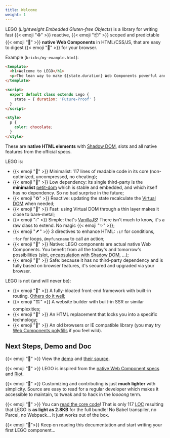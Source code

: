 ```yaml
---
title: Welcome
weight: 1
---
```


LEGO (_Lightweight Embedded Gluten-free Objects_) is a library for writing fast {{< emoji "♻️" >}} reactive, {{< emoji "📦" >}} scoped and predictable {{< emoji "🏡" >}} **native Web Components** in HTML/CSS/JS, that are easy to digest {{< emoji "🌱" >}} for your browser.

Example (`bricks/my-example.html`):

```html
<template>
  <h1>Welcome to LEGO</h1>
  <p>The lean way to make ${state.duration} Web Components powerful and easy</p>
</template>

<script>
  export default class extends Lego {
    state = { duration: 'Future-Proof' }
  }
</script>

<style>
  p {
    color: chocolate;
  }
</style>
```

These are **native HTML elements** with [Shadow DOM](https://developer.mozilla.org/en-US/docs/Web/Web_Components/Using_shadow_DOM), slots and all native features from the official specs.

LEGO is:

- {{< emoji "👙" >}} Minimalist: 117 lines of readable code in its core (non-optimized, uncompressed, no cheating);
- {{< emoji "🌱" >}} Low dependency: its single third-party is the **minimalist** [petit-dom](https://github.com/yelouafi/petit-dom) which is stable and embedded, and which itself has no dependency. So no bad surprise in the future;
- {{< emoji "♻️" >}} Reactive: updating the state recalculate the [Virtual DOM](https://en.wikipedia.org/wiki/Virtual_DOM) when needed;
- {{< emoji "🚀" >}} Fast: using Virtual DOM through a thin layer makes it close to bare-metal;
- {{< emoji "💧" >}} Simple: that's [VanillaJS](http://vanilla-js.com/)! There isn't much to know, it's a raw class to extend. No magic {{< emoji "✨" >}};
- {{< emoji "🪶" >}} 3 directives to enhance HTML: `:if` for conditions, `:for` for loops, `@myfuncname` to call an action;
- {{< emoji "🏡" >}} Native: LEGO components are actual native Web Components. You benefit from all the today's and tomorrow's possibilities ([slot](https://developer.mozilla.org/en-US/docs/Web/Web_Components/Using_templates_and_slots), [encapsulation with Shadow DOM](https://developer.mozilla.org/en-US/docs/Web/Web_Components/Using_shadow_DOM), …);
- {{< emoji "🦺" >}} Safe: because it has no third-party dependency and is fully based on browser features, it's secured and upgraded via your browser.

LEGO is not (and will never be):

- {{< emoji "🏯" >}} A fully-bloated front-end framework with built-in routing. [Others do it well](https://github.com/visionmedia/page.js);
- {{< emoji "🏗" >}} A website builder with built-in SSR or similar complexities;
- {{< emoji "🔐" >}} An HTML replacement that locks you into a specific technology;
- {{< emoji "🧓" >}} An old browsers or IE compatible library (you may try [Web Components polyfills](https://github.com/webcomponents/polyfills) if you feel wild).

## Next Steps, Demo and Doc

{{< emoji "🧪" >}} View the [demo](https://polight.github.io/lego-demo/) and [their source](https://github.com/Polight/lego-demo).

{{< emoji "💭" >}} LEGO is inspired from the [native Web Component specs](https://developer.mozilla.org/en-US/docs/Web/Web_Components) and [Riot](https://riot.js.org/).

{{< emoji "🔧" >}} Customizing and contributing is just **much lighter** with simplicity. Source are easy to read for a regular developer which makes it accessible to maintain, to tweak and to hack in the *loooong* term.

{{< emoji "🎈" >}} You can [read the core code](https://github.com/Polight/lego/blob/master/src/lib/Component.js)! That is only 117 <abbr title="Lines Of Code">LOC</abbr> resulting that LEGO is **as light as 2.8KB** for the full bundle! No Babel transpiler, no Parcel, no Webpack… It just works out of the box.

{{< emoji "📖">}} Keep on reading this documentation and start writing your first LEGO component…
